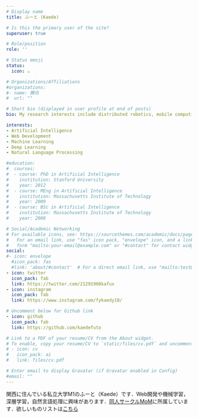 ```yaml
---
# Display name
title: ふーと (Kaede)

# Is this the primary user of the site?
superuser: true

# Role/position
role: ''

# Status emoji
status:
  icon: ☕️

# Organizations/Affiliations
#organizations:
#- name: 腾讯
#  url: ""

# Short bio (displayed in user profile at end of posts)
bio: My research interests include distributed robotics, mobile computing and programmable matter.

interests:
- Artificial Intelligence
- Web Development
- Machine Learning
- Deep Learning
- Natural Language Processing

#education:
#  courses:
#  - course: PhD in Artificial Intelligence
#    institution: Stanford University
#    year: 2012
#  - course: MEng in Artificial Intelligence
#    institution: Massachusetts Institute of Technology
#    year: 2009
#  - course: BSc in Artificial Intelligence
#    institution: Massachusetts Institute of Technology
#    year: 2008

# Social/Academic Networking
# For available icons, see: https://sourcethemes.com/academic/docs/page-builder/#icons
#   For an email link, use "fas" icon pack, "envelope" icon, and a link in the
#   form "mailto:your-email@example.com" or "#contact" for contact widget.
social:
#- icon: envelope
  #icon_pack: fas
  #link: 'about/#contact'  # For a direct email link, use "mailto:test@example.org".
- icon: twitter
  icon_pack: fab
  link: https://twitter.com/21291908kafux
- icon: instagram
  icon_pack: fab
  link: https://www.instagram.com/fykaedy10/

# Uncomment below for Github link
- icon: github
  icon_pack: fab
  link: https://github.com/kaedefuto

# Link to a PDF of your resume/CV from the About widget.
# To enable, copy your resume/CV to `static/files/cv.pdf` and uncomment the lines below.
# - icon: cv
#   icon_pack: ai
#   link: files/cv.pdf

# Enter email to display Gravatar (if Gravatar enabled in Config)
#email: ""
---
```


関西に住んでいる私立大学M1のふーと（Kaede）です．Web開発や機械学習，深層学習，自然言語処理に興味があります．[同人サークルMoM](https://momdev.club/)に所属しています．欲しいものリストは[こちら](https://www.amazon.co.jp/hz/wishlist/ls/27U9VMJ47CJZF?ref_=wl_share)

<!--
Alice Wu is a professor of artificial intelligence at the Stanford AI Lab. Her research interests include distributed robotics, mobile computing and programmable matter. She leads the Robotic Neurobiology group, which develops self-reconfiguring robots, systems of self-organizing robots, and mobile sensor networks.

Lorem ipsum dolor sit amet, consectetur adipiscing elit. Sed neque elit, tristique placerat feugiat ac, facilisis vitae arcu. Proin eget egestas augue. Praesent ut sem nec arcu pellentesque aliquet. Duis dapibus diam vel metus tempus vulputate.
-->

<!--
{{< icon name="download" pack="fas" >}} {{< staticref "uploads/resume.pdf" "newtab" >}}Download{{< /staticref >}} my resumé as a PDF.
-->
